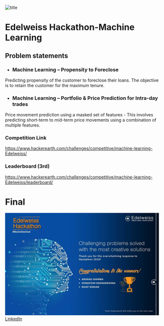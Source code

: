 ![title](edel.JPG)

# Edelweiss Hackathon-Machine Learning

## Problem statements

* ### Machine Learning – Propensity to Foreclose

Predicting propensity of the customer to foreclose their loans. The objective is to retain the customer for the maximum tenure.

* ### Machine Learning – Portfolio & Price Prediction for Intra-day trades

Price movement prediction using a masked set of features - This involves predicting short-term to mid-term price movements using a combination of multiple features.

### Competition Link
https://www.hackerearth.com/challenges/competitive/machine-learning-Edelweiss/

### Leaderboard (3rd)
https://www.hackerearth.com/challenges/competitive/machine-learning-Edelweiss/leaderboard/


# Final
![title](edel.jpeg)
[LinkedIn](https://www.linkedin.com/feed/update/urn:li:activity:6552894146108059648)
